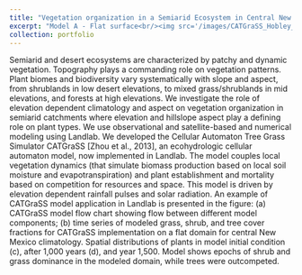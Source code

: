 ```yaml
---
title: "Vegetation organization in a Semiarid Ecosystem in Central New Mexico"
excerpt: "Model A - Flat surface<br/><img src='/images/CATGraSS_Hobley_et_al.png'>"
collection: portfolio
---
```


Semiarid and desert ecosystems are characterized by patchy and dynamic 
vegetation. ​Topography plays a commanding role on vegetation patterns.  
Plant biomes and biodiversity vary systematically with slope and aspect, 
from shrublands in low desert elevations, to mixed grass/shrublands in 
mid elevations, and forests at high elevations. We  investigate the role 
of elevation dependent climatology and aspect on vegetation organization 
in semiarid catchments where elevation and hillslope aspect play a defining 
role on plant types. We use observational and satellite-based and 
numerical modeling using Landlab. We developed the 
Cellular Automaton Tree Grass Simulator CATGraSS [Zhou et al., 2013], 
an ecohydrologic cellular automaton model, now implemented in Landlab. 
The model couples local vegetation dynamics (that simulate biomass production 
based on local soil moisture and evapotranspiration) and plant establishment 
and mortality based on competition for resources and space. This model is 
driven by elevation dependent rainfall pulses and solar radiation. 
An example of CATGraSS model application in Landlab is presented in the 
figure: 
(a) CATGraSS model flow chart showing flow between different model components; 
(b) time series of modeled grass, shrub, and tree cover fractions for CATGraSS 
implementation on a flat domain for central New Mexico climatology. 
Spatial distributions of plants in model initial condition (c), 
after 1,000 years (d), and year 1,500.  Model shows epochs of shrub 
and grass dominance in the modeled domain, while trees were outcompeted.